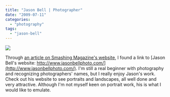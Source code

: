 ```yaml
---
title: "Jason Bell | Photographer"
date: "2009-07-11"
categories: 
  - "photography"
tags: 
  - "jason-bell"
---
```


[![](https://blog.balinsbooks.com/wp-content/uploads/2009/07/jason-bell-sting-300x1501.jpg)](http://www.jasonbellphoto.com/#/home/)

Through [an article on Smashing Magazine's website](http://www.smashingmagazine.com/2009/07/10/35-beautiful-photography-websites/), I found a link to [Jason Bell's website: http://www.jasonbellphoto.com/](http://www.jasonbellphoto.com/). I'm still a real beginner with photography and recognizing photographers' names, but I really enjoy Jason's work. Check out his website to see portraits and landscapes, all well done and very attractive. Although I'm not myself keen on portrait work, his is what I would like to emulate.
